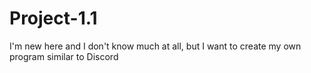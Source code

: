 # Project-1.1
I'm new here and I don't know much at all, but I want to create my own program similar to Discord
